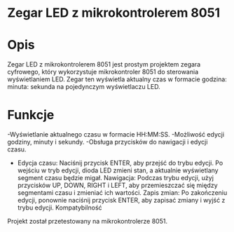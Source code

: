 # Zegar LED z mikrokontrolerem 8051

# Opis

Zegar LED z mikrokontrolerem 8051 jest prostym projektem zegara cyfrowego, który wykorzystuje mikrokontroler 8051 do sterowania wyświetlaniem LED. Zegar ten wyświetla aktualny czas w formacie godzina: minuta: sekunda na pojedynczym wyświetlaczu LED.

# Funkcje

-Wyświetlanie aktualnego czasu w formacie HH:MM:SS.
-Możliwość edycji godziny, minuty i sekundy.
-Obsługa przycisków do nawigacji i edycji czasu.
- Edycja czasu: Naciśnij przycisk ENTER, aby przejść do trybu edycji. Po wejściu w tryb edycji, dioda LED zmieni stan, a aktualnie wyświetlany segment czasu będzie migał.
Nawigacja: Podczas trybu edycji, użyj przycisków UP, DOWN, RIGHT i LEFT, aby przemieszczać się między segmentami czasu i zmieniać ich wartości.
Zapis zmian: Po zakończeniu edycji, ponownie naciśnij przycisk ENTER, aby zapisać zmiany i wyjść z trybu edycji.
Kompatybilność

Projekt został przetestowany na mikrokontrolerze 8051.

